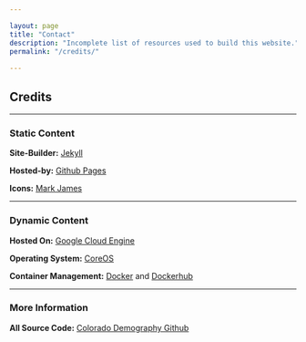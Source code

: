 ```yaml
---

layout: page
title: "Contact"
description: "Incomplete list of resources used to build this website."
permalink: "/credits/"
    
---
```

## Credits
- - -

### Static Content

**Site-Builder:** [Jekyll](https://jekyllrb.com/)

**Hosted-by:** [Github Pages](https://pages.github.com/)

**Icons:** [Mark James](http://www.famfamfam.com/lab/icons/silk/)

---

### Dynamic Content

**Hosted On:** [Google Cloud Engine](https://cloud.google.com/compute/)

**Operating System:** [CoreOS](https://coreos.com/)

**Container Management:**  [Docker](https://www.docker.com/) and [Dockerhub](https://hub.docker.com/)

---

### More Information

**All Source Code:**  [Colorado Demography Github](https://github.com/ColoradoDemography)

